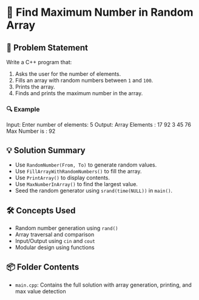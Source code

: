 # 🔢 Find Maximum Number in Random Array

## 🧩 Problem Statement
Write a C++ program that:
1. Asks the user for the number of elements.
2. Fills an array with random numbers between `1` and `100`.
3. Prints the array.
4. Finds and prints the maximum number in the array.

### 🔍 Example
Input:
Enter number of elements: 5
Output:
Array Elements : 17 92 3 45 76 
Max Number is : 92

## 💡 Solution Summary
- Use `RandomNumber(From, To)` to generate random values.
- Use `FillArrayWithRandomNumbers()` to fill the array.
- Use `PrintArray()` to display contents.
- Use `MaxNumberInArray()` to find the largest value.
- Seed the random generator using `srand(time(NULL))` in `main()`.

## 🛠️ Concepts Used
- Random number generation using `rand()`
- Array traversal and comparison
- Input/Output using `cin` and `cout`
- Modular design using functions

## 📦 Folder Contents
- `main.cpp`: Contains the full solution with array generation, printing, and max value detection
